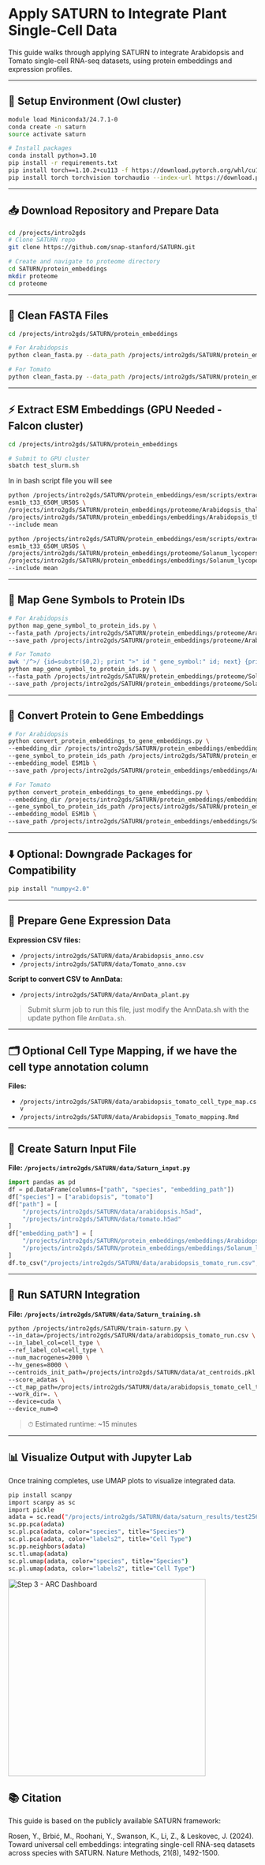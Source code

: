 # Apply SATURN to Integrate Plant Single-Cell Data

This guide walks through applying SATURN to integrate Arabidopsis and Tomato single-cell RNA-seq datasets, using protein embeddings and expression profiles.

---

## 🔧 Setup Environment (Owl cluster)

```bash
module load Miniconda3/24.7.1-0
conda create -n saturn
source activate saturn

# Install packages
conda install python=3.10
pip install -r requirements.txt
pip install torch==1.10.2+cu113 -f https://download.pytorch.org/whl/cu113/torch_stable.html
pip install torch torchvision torchaudio --index-url https://download.pytorch.org/whl/cu118
```

---

## 📥 Download Repository and Prepare Data

```bash
cd /projects/intro2gds
# Clone SATURN repo
git clone https://github.com/snap-stanford/SATURN.git

# Create and navigate to proteome directory
cd SATURN/protein_embeddings
mkdir proteome
cd proteome
```

---

## 🧼 Clean FASTA Files

```bash
cd /projects/intro2gds/SATURN/protein_embeddings

# For Arabidopsis
python clean_fasta.py --data_path /projects/intro2gds/SATURN/protein_embeddings/proteome/Arabidopsis_thaliana.fa --save_path /projects/intro2gds/SATURN/protein_embeddings/proteome/Arabidopsis_thaliana.all_clean.fa

# For Tomato
python clean_fasta.py --data_path /projects/intro2gds/SATURN/protein_embeddings/proteome/Solanum_lycopersicum.fa --save_path /projects/intro2gds/SATURN/protein_embeddings/proteome/Solanum_lycopersicum.all_clean.fa
```

---

## ⚡ Extract ESM Embeddings (GPU Needed - Falcon cluster)

```bash
cd /projects/intro2gds/SATURN/protein_embeddings

# Submit to GPU cluster
sbatch test_slurm.sh
```
In in bash script file you will see
```bash
python /projects/intro2gds/SATURN/protein_embeddings/esm/scripts/extract.py \
esm1b_t33_650M_UR50S \
/projects/intro2gds/SATURN/protein_embeddings/proteome/Arabidopsis_thaliana.all_clean.fa \
/projects/intro2gds/SATURN/protein_embeddings/embeddings/Arabidopsis_thaliana.all_clean.fa_esm1b \
--include mean

python /projects/intro2gds/SATURN/protein_embeddings/esm/scripts/extract.py \
esm1b_t33_650M_UR50S \
/projects/intro2gds/SATURN/protein_embeddings/proteome/Solanum_lycopersicum.all_clean.fa \
/projects/intro2gds/SATURN/protein_embeddings/embeddings/Solanum_lycopersicum.all_clean.fa_esm1b \
--include mean
```

---

## 🔁 Map Gene Symbols to Protein IDs

```bash
# For Arabidopsis
python map_gene_symbol_to_protein_ids.py \
--fasta_path /projects/intro2gds/SATURN/protein_embeddings/proteome/Arabidopsis_thaliana.fa \
--save_path /projects/intro2gds/SATURN/protein_embeddings/proteome/Arabidopsis_thaliana.gene_symbol_to_protein_ID.json
```

```bash
# For Tomato
awk '/^>/ {id=substr($0,2); print ">" id " gene_symbol:" id; next} {print}' Solanum_lycopersicum.all_clean.fa > Solanum_lycopersicum.fa
python map_gene_symbol_to_protein_ids.py \
--fasta_path /projects/intro2gds/SATURN/protein_embeddings/proteome/Solanum_lycopersicum.fa \
--save_path /projects/intro2gds/SATURN/protein_embeddings/proteome/Solanum_lycopersicum.gene_symbol_to_protein_ID.json
```

---

## 🔄 Convert Protein to Gene Embeddings

```bash
# For Arabidopsis
python convert_protein_embeddings_to_gene_embeddings.py \
--embedding_dir /projects/intro2gds/SATURN/protein_embeddings/embeddings/Arabidopsis_thaliana.all_clean.fa_esm1b \
--gene_symbol_to_protein_ids_path /projects/intro2gds/SATURN/protein_embeddings/proteome/Arabidopsis_thaliana.gene_symbol_to_protein_ID.json \
--embedding_model ESM1b \
--save_path /projects/intro2gds/SATURN/protein_embeddings/embeddings/Arabidopsis_thaliana.gene_symbol_to_embedding_ESM1b.pt

# For Tomato
python convert_protein_embeddings_to_gene_embeddings.py \
--embedding_dir /projects/intro2gds/SATURN/protein_embeddings/embeddings/Solanum_lycopersicum.all_clean.fa_esm1b \
--gene_symbol_to_protein_ids_path /projects/intro2gds/SATURN/protein_embeddings/proteome/Solanum_lycopersicum.gene_symbol_to_protein_ID.json \
--embedding_model ESM1b \
--save_path /projects/intro2gds/SATURN/protein_embeddings/embeddings/Solanum_lycopersicum.gene_symbol_to_embedding_ESM1b.pt
```

---

## ⬇️ Optional: Downgrade Packages for Compatibility

```bash
pip install "numpy<2.0"
```

---

## 🧬 Prepare Gene Expression Data

**Expression CSV files:**
- `/projects/intro2gds/SATURN/data/Arabidopsis_anno.csv`
- `/projects/intro2gds/SATURN/data/Tomato_anno.csv`

**Script to convert CSV to AnnData:**
- `/projects/intro2gds/SATURN/data/AnnData_plant.py`

> Submit slurm job to run this file, just modify the AnnData.sh with the update python file `AnnData.sh`.

---

## 🗂️ Optional Cell Type Mapping, if we have the cell type annotation column

**Files:**
- `/projects/intro2gds/SATURN/data/arabidopsis_tomato_cell_type_map.csv`
- `/projects/intro2gds/SATURN/data/Arabidopsis_Tomato_mapping.Rmd`

---

## 📁 Create Saturn Input File

**File: `/projects/intro2gds/SATURN/data/Saturn_input.py`**

```python
import pandas as pd
df = pd.DataFrame(columns=["path", "species", "embedding_path"])
df["species"] = ["arabidopsis", "tomato"]
df["path"] = [ 
    "/projects/intro2gds/SATURN/data/arabidopsis.h5ad", 
    "/projects/intro2gds/SATURN/data/tomato.h5ad"
]
df["embedding_path"] = [ 
    "/projects/intro2gds/SATURN/protein_embeddings/embeddings/Arabidopsis_thaliana.gene_symbol_to_embedding_ESM1b.pt",
    "/projects/intro2gds/SATURN/protein_embeddings/embeddings/Solanum_lycopersicum.gene_symbol_to_embedding_ESM1b.pt"
]
df.to_csv("/projects/intro2gds/SATURN/data/arabidopsis_tomato_run.csv", index=False)
```

---

## 🚀 Run SATURN Integration

**File: `/projects/intro2gds/SATURN/data/Saturn_training.sh`**

```bash
python /projects/intro2gds/SATURN/train-saturn.py \ 
--in_data=/projects/intro2gds/SATURN/data/arabidopsis_tomato_run.csv \ 
--in_label_col=cell_type \ 
--ref_label_col=cell_type \ 
--num_macrogenes=2000 \ 
--hv_genes=8000 \ 
--centroids_init_path=/projects/intro2gds/SATURN/data/at_centroids.pkl \ 
--score_adatas \ 
--ct_map_path=/projects/intro2gds/SATURN/data/arabidopsis_tomato_cell_type_map.csv \ 
--work_dir=. \ 
--device=cuda \ 
--device_num=0
```

> ⏱ Estimated runtime: ~15 minutes

---

## 📊 Visualize Output with Jupyter Lab

Once training completes, use UMAP plots to visualize integrated data.
```bash
pip install scanpy 
import scanpy as sc
import pickle
adata = sc.read("/projects/intro2gds/SATURN/data/saturn_results/test256_data_arabidopsis_tomato_org_saturn_seed_0.h5ad")
sc.pp.pca(adata)
sc.pl.pca(adata, color="species", title="Species")
sc.pl.pca(adata, color="labels2", title="Cell Type")
sc.pp.neighbors(adata)
sc.tl.umap(adata)
sc.pl.umap(adata, color="species", title="Species")
sc.pl.umap(adata, color="labels2", title="Cell Type")
```

<!-- Original Markdown -->
<!-- ![UMAP integration plot](Images/Integration_UMAP.png) -->

<!-- Updated with smaller size -->
<img src="Images/Integration_UMAP.png" alt="Step 3 - ARC Dashboard" width="400"/>

## 📚 Citation

This guide is based on the publicly available SATURN framework:

Rosen, Y., Brbić, M., Roohani, Y., Swanson, K., Li, Z., & Leskovec, J. (2024). Toward universal cell embeddings: integrating single-cell RNA-seq datasets across species with SATURN. Nature Methods, 21(8), 1492-1500.
